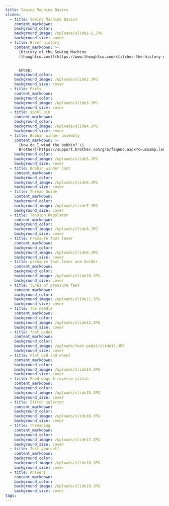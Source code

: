 ```yaml
---
title: Sewing Machine Basics
slides:
  - title: Sewing Machine Basics
    content_markdown:
    background_color:
    background_image: /uploads/slide1-1.JPG
    background_size: cover
  - title: Brief history
    content_markdown: >-
      [History of the Sewing Machine
      (thoughtco.com)](https://www.thoughtco.com/stitches-the-history-of-sewing-machines-1992460)


      &nbsp;
    background_color:
    background_image: /uploads/slide2.JPG
    background_size: cover
  - title: Parts
    content_markdown:
    background_color:
    background_image: /uploads/slide3.JPG
    background_size: cover
  - title: spool pin
    content_markdown:
    background_color:
    background_image: /uploads/slide4.JPG
    background_size: cover
  - title: Bobbin winder assembly
    content_markdown: >-
      [How do I wind the bobbin? \|
      Brother](https://support.brother.com/g/b/faqend.aspx?c=us&amp;lang=en&amp;prod=hf_ce5000eus&amp;faqid=faqh00000438_001)
    background_color:
    background_image: /uploads/slide5.JPG
    background_size: cover
  - title: Bobbin winder Cont
    content_markdown:
    background_color:
    background_image: /uploads/slide6.JPG
    background_size: cover
  - title: Thread Guide
    content_markdown:
    background_color:
    background_image: /uploads/slide7.JPG
    background_size: cover
  - title: Tension Regulator
    content_markdown:
    background_color:
    background_image: /uploads/slide8.JPG
    background_size: cover
  - title: Pressure foot lever
    content_markdown:
    background_color:
    background_image: /uploads/slide9.JPG
    background_size: cover
  - title: pressure foot lever and holder
    content_markdown:
    background_color:
    background_image: /uploads/slide10.JPG
    background_size: cover
  - title: types of pressure feet
    content_markdown:
    background_color:
    background_image: /uploads/slide11.JPG
    background_size: cover
  - title: The needle
    content_markdown:
    background_color:
    background_image: /uploads/slide12.JPG
    background_size: cover
  - title: foot pedal
    content_markdown:
    background_color:
    background_image: /uploads/foot-pedal/slide13.JPG
    background_size: cover
  - title: Flat bed and wheel
    content_markdown:
    background_color:
    background_image: /uploads/slide14.JPG
    background_size: cover
  - title: Feed dogs & reverse stitch
    content_markdown:
    background_color:
    background_image: /uploads/slide15.JPG
    background_size: cover
  - title: Stitch selector
    content_markdown:
    background_color:
    background_image: /uploads/slide16.JPG
    background_size: cover
  - title: threading
    content_markdown:
    background_color:
    background_image: /uploads/slide17.JPG
    background_size: cover
  - title: Test yourself
    content_markdown:
    background_color:
    background_image: /uploads/slide18.JPG
    background_size: cover
  - title: Answers
    content_markdown:
    background_color:
    background_image: /uploads/slide19.JPG
    background_size: cover
tags:
---
```

